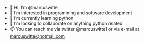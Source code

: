 - 👋 Hi, I’m @marcuswitte
- 👀 I’m interested in programming and software development
- 🌱 I’m currently learning python
- 💞️ I’m looking to collaborate on anything python related
- 📫 You can reach me via twitter @marcuswitte1 or via e-mail at marcuswitte@hotmail.com

<!---
marcuswitte/marcuswitte is a ✨ special ✨ repository because its `README.md` (this file) appears on your GitHub profile.
You can click the Preview link to take a look at your changes.
--->

